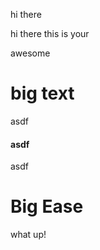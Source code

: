 hi there

hi there this is your

&#x20;awesome&#x20;

# big text

asdf

#### asdf

asdf

# Big Ease

what up!